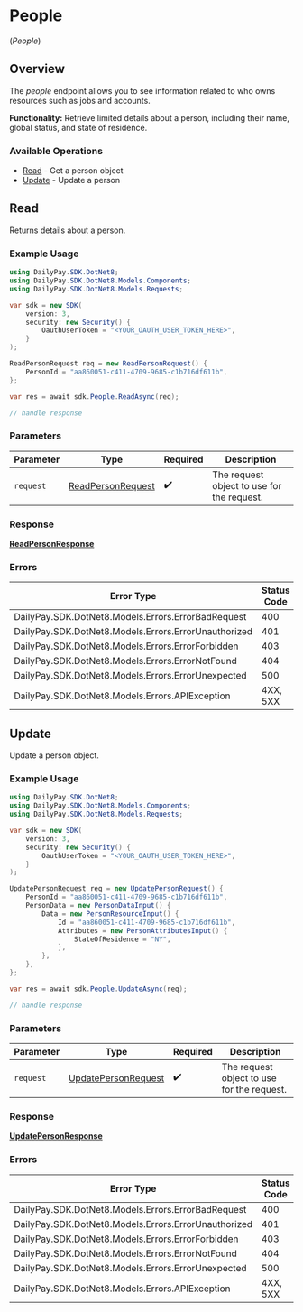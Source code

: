 # People
(*People*)

## Overview

The _people_ endpoint allows you to see information related to who owns 
resources such as jobs and accounts.

**Functionality:** Retrieve limited details about a person, including
their name, global status, and state of residence.


### Available Operations

* [Read](#read) - Get a person object
* [Update](#update) - Update a person

## Read

Returns details about a person.

### Example Usage

<!-- UsageSnippet language="csharp" operationID="readPerson" method="get" path="/rest/people/{person_id}" -->
```csharp
using DailyPay.SDK.DotNet8;
using DailyPay.SDK.DotNet8.Models.Components;
using DailyPay.SDK.DotNet8.Models.Requests;

var sdk = new SDK(
    version: 3,
    security: new Security() {
        OauthUserToken = "<YOUR_OAUTH_USER_TOKEN_HERE>",
    }
);

ReadPersonRequest req = new ReadPersonRequest() {
    PersonId = "aa860051-c411-4709-9685-c1b716df611b",
};

var res = await sdk.People.ReadAsync(req);

// handle response
```

### Parameters

| Parameter                                                       | Type                                                            | Required                                                        | Description                                                     |
| --------------------------------------------------------------- | --------------------------------------------------------------- | --------------------------------------------------------------- | --------------------------------------------------------------- |
| `request`                                                       | [ReadPersonRequest](../../Models/Requests/ReadPersonRequest.md) | :heavy_check_mark:                                              | The request object to use for the request.                      |

### Response

**[ReadPersonResponse](../../Models/Requests/ReadPersonResponse.md)**

### Errors

| Error Type                                           | Status Code                                          | Content Type                                         |
| ---------------------------------------------------- | ---------------------------------------------------- | ---------------------------------------------------- |
| DailyPay.SDK.DotNet8.Models.Errors.ErrorBadRequest   | 400                                                  | application/vnd.api+json                             |
| DailyPay.SDK.DotNet8.Models.Errors.ErrorUnauthorized | 401                                                  | application/vnd.api+json                             |
| DailyPay.SDK.DotNet8.Models.Errors.ErrorForbidden    | 403                                                  | application/vnd.api+json                             |
| DailyPay.SDK.DotNet8.Models.Errors.ErrorNotFound     | 404                                                  | application/vnd.api+json                             |
| DailyPay.SDK.DotNet8.Models.Errors.ErrorUnexpected   | 500                                                  | application/vnd.api+json                             |
| DailyPay.SDK.DotNet8.Models.Errors.APIException      | 4XX, 5XX                                             | \*/\*                                                |

## Update

Update a person object.

### Example Usage

<!-- UsageSnippet language="csharp" operationID="updatePerson" method="patch" path="/rest/people/{person_id}" -->
```csharp
using DailyPay.SDK.DotNet8;
using DailyPay.SDK.DotNet8.Models.Components;
using DailyPay.SDK.DotNet8.Models.Requests;

var sdk = new SDK(
    version: 3,
    security: new Security() {
        OauthUserToken = "<YOUR_OAUTH_USER_TOKEN_HERE>",
    }
);

UpdatePersonRequest req = new UpdatePersonRequest() {
    PersonId = "aa860051-c411-4709-9685-c1b716df611b",
    PersonData = new PersonDataInput() {
        Data = new PersonResourceInput() {
            Id = "aa860051-c411-4709-9685-c1b716df611b",
            Attributes = new PersonAttributesInput() {
                StateOfResidence = "NY",
            },
        },
    },
};

var res = await sdk.People.UpdateAsync(req);

// handle response
```

### Parameters

| Parameter                                                           | Type                                                                | Required                                                            | Description                                                         |
| ------------------------------------------------------------------- | ------------------------------------------------------------------- | ------------------------------------------------------------------- | ------------------------------------------------------------------- |
| `request`                                                           | [UpdatePersonRequest](../../Models/Requests/UpdatePersonRequest.md) | :heavy_check_mark:                                                  | The request object to use for the request.                          |

### Response

**[UpdatePersonResponse](../../Models/Requests/UpdatePersonResponse.md)**

### Errors

| Error Type                                           | Status Code                                          | Content Type                                         |
| ---------------------------------------------------- | ---------------------------------------------------- | ---------------------------------------------------- |
| DailyPay.SDK.DotNet8.Models.Errors.ErrorBadRequest   | 400                                                  | application/vnd.api+json                             |
| DailyPay.SDK.DotNet8.Models.Errors.ErrorUnauthorized | 401                                                  | application/vnd.api+json                             |
| DailyPay.SDK.DotNet8.Models.Errors.ErrorForbidden    | 403                                                  | application/vnd.api+json                             |
| DailyPay.SDK.DotNet8.Models.Errors.ErrorNotFound     | 404                                                  | application/vnd.api+json                             |
| DailyPay.SDK.DotNet8.Models.Errors.ErrorUnexpected   | 500                                                  | application/vnd.api+json                             |
| DailyPay.SDK.DotNet8.Models.Errors.APIException      | 4XX, 5XX                                             | \*/\*                                                |